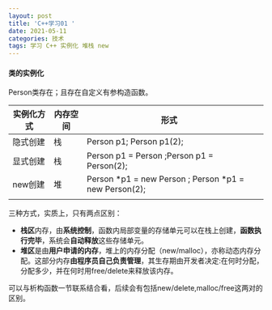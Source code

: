```yaml
---
layout: post
title: 'C++学习01 '
date: 2021-05-11
categories: 技术
tags: 学习 C++ 实例化 堆栈 new 
---
```



#### 类的实例化

Person类存在；且存在自定义有参构造函数。

| 实例化方式 | 内存空间 | 形式                                                    |      |
| ---------- | -------- | ------------------------------------------------------- | ---- |
| 隐式创建   | 栈       | Person p1; Person p1(2);                                |      |
| 显式创建   | 栈       | Person p1 = Person ;Person p1 = Person(2);              |      |
| new创建    | 堆       | Person *p1  = new Person ; Person *p1  = new Person(2); |      |
|            |          |                                                         |      |

三种方式，实质上，只有两点区别：

- **栈区**内存，由**系统控制**，函数内局部变量的存储单元可以在栈上创建，**函数执行完毕**，系统会**自动释放**这些存储单元。
- **堆区**是由**用户申请的内存**，堆上的内存分配（new/malloc），亦称动态内存分配。这部分内存**由程序员自己负责管理**，其生存期由开发者决定:在何时分配，分配多少，并在何时用free/delete来释放该内存。

可以与析构函数一节联系结合看，后续会有包括new/delete,malloc/free这两对的区别。



